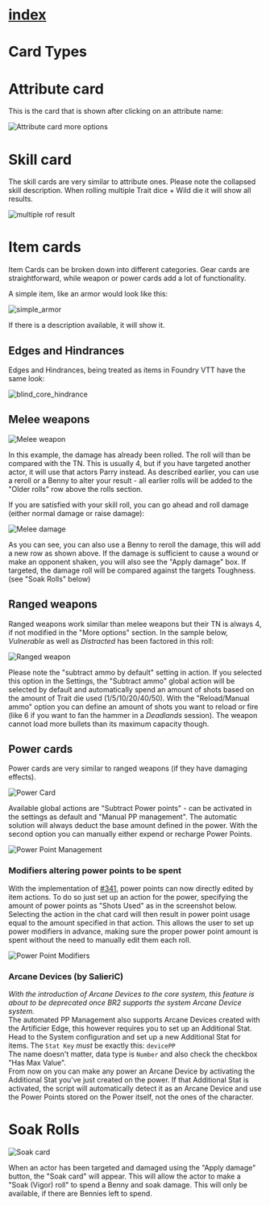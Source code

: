 # [index](index.md)

# Card Types

# Attribute card

This is the card that is shown after clicking on an attribute name:

![Attribute card more options](img/Attribute_car_more_options.png)

# Skill card

The skill cards are very similar to attribute ones. Please note the collapsed skill description. When rolling multiple Trait dice + Wild die it will show all results.

![multiple rof result](img/result_row_multiple_rof.png)

# Item cards

Item Cards can be broken down into different categories. Gear cards are straightforward, while weapon or power cards add a lot of functionality.

A simple item, like an armor would look like this:

![simple_armor](img/simple_armor_card.png)

If there is a description available, it will show it.

## Edges and Hindrances

Edges and Hindrances, being treated as items in Foundry VTT have the same look:

![blind_core_hindrance](img/blind_edge.png)


## Melee weapons

![Melee weapon](img/Weapon_Card_Results_v1-119.jpg)

In this example, the damage has already been rolled. The roll will than be compared with the TN. This is usually 4, but if you have targeted another actor, it will use that actors Parry instead. As described earlier, you can use a reroll or a Benny to alter your result - all earlier rolls will be added to the "Older rolls" row above the rolls section.

If you are satisfied with your skill roll, you can go ahead and roll damage (either normal damage or raise damage):

![Melee damage](img/Weapon_Card_Damage_v1-119.jpg)

As you can see, you can also use a Benny to reroll the damage, this will add a new row as shown above. If the damage is sufficient to cause a wound or make an opponent shaken, you will also see the "Apply damage" box. If targeted, the damage roll will be compared against the targets Toughness. (see "Soak Rolls" below)

## Ranged weapons

Ranged weapons work similar than melee weapons but their TN is always 4, if not modified in the "More options" section. In the sample below, *Vulnerable* as well as *Distracted* has been factored in this roll:

![Ranged weapon](img/Weapon_Card_Shots_and_Status_v1-119.jpg)

Please note the "subtract ammo by default" setting in action. If you selected this option in the Settings, the "Subtract ammo" global action will be selected by default and automatically spend an amount of shots based on the amount of Trait die used (1/5/10/20/40/50). With the "Reload/Manual ammo" option you can define an amount of shots you want to reload or fire (like 6 if you want to fan the hammer in a *Deadlands* session). The weapon cannot load more bullets than its maximum capacity though.

## Power cards

Power cards are very similar to ranged weapons (if they have damaging effects).

![Power Card](img/power_card_v1-119.jpg)

Available global actions are "Subtract Power points" - can be activated in the settings as default and "Manual PP management". The automatic solution will always deduct the base amount defined in the power. With the second option you can manually either expend or recharge Power Points.  

![Power Point Management](img/power_point_management_v1-119.jpg)  

### Modifiers altering power points to be spent  
With the implementation of [#341](https://github.com/javierriveracastro/betteroll-swade/issues/341), power points can now directly edited by item actions. To do so just set up an action for the power, specifying the amount of power points as "Shots Used" as in the screenshot below. Selecting the action in the chat card will then result in power point usage equal to the amount specified in that action. This allows the user to set up power modifiers in advance, making sure the proper power point amount is spent without the need to manually edit them each roll.  

![Power Point Modifiers](img/power_point_modifiers.png)  
  
### Arcane Devices (by SalieriC)  
*With the introduction of Arcane Devices to the core system, this feature is about to be deprecated once BR2 supports the system Arcane Device system.*  
The automated PP Management also supports Arcane Devices created with the Artificier Edge, this however requires you to set up an Additional Stat. Head to the System configuration and set up a new Additional Stat for items. The `Stat Key` *must* be exactly this: `devicePP`  
The name doesn't matter, data type is `Number` and also check the checkbox "Has Max Value".  
From now on you can make any power an Arcane Device by activating the Additional Stat you've just created on the power. If that Additional Stat is activated, the script will automatically detect it as an Arcane Device and use the Power Points stored on the Power itself, not the ones of the character.  

# Soak Rolls

![Soak card](img/Soak_Card_v1-119.jpg)

When an actor has been targeted and damaged using the "Apply damage" button, the "Soak card" will appear. This will allow the actor to make a "Soak (Vigor) roll" to spend a Benny and soak damage. This will only be available, if there are Bennies left to spend.
